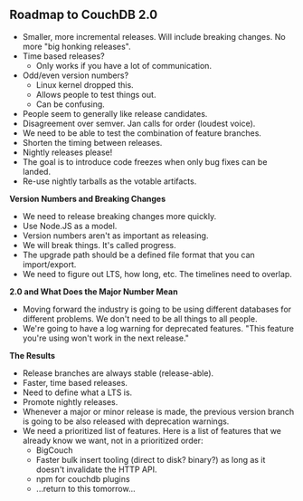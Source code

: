 Roadmap to CouchDB 2.0
----------------------

  - Smaller, more incremental releases. Will include breaking changes. No more
    "big honking releases".
  - Time based releases?
    - Only works if you have a lot of communication.
  - Odd/even version numbers?
    - Linux kernel dropped this.
    - Allows people to test things out.
    - Can be confusing.
  - People seem to generally like release candidates.
  - Disagreement over semver. Jan calls for order (loudest voice).
  - We need to be able to test the combination of feature branches.
  - Shorten the timing between releases.
  - Nightly releases please!
  - The goal is to introduce code freezes when only bug fixes can be landed.
  - Re-use nightly tarballs as the votable artifacts.

**Version Numbers and Breaking Changes**
  - We need to release breaking changes more quickly.
  - Use Node.JS as a model.
  - Version numbers aren't as important as releasing.
  - We will break things. It's called progress.
  - The upgrade path should be a defined file format that you can
    import/export.
  - We need to figure out LTS, how long, etc. The timelines need to overlap.

**2.0 and What Does the Major Number Mean**
  - Moving forward the industry is going to be using different databases for
    different problems. We don't need to be all things to all people.
  - We're going to have a log warning for deprecated features. "This feature
    you're using won't work in the next release."

**The Results**
  - Release branches are always stable (release-able).
  - Faster, time based releases.
  - Need to define what a LTS is.
  - Promote nightly releases.
  - Whenever a major or minor release is made, the previous version branch is
    going to be also released with deprecation warnings.
  - We need a prioritized list of features. Here is a list of features that we
    already know we want, not in a prioritized order:
    - BigCouch
    - Faster bulk insert tooling (direct to disk? binary?) as long as it
      doesn't invalidate the HTTP API.
    - npm for couchdb plugins
    - ...return to this tomorrow...
